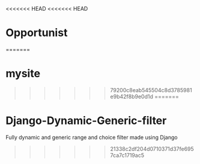 <<<<<<< HEAD
<<<<<<< HEAD
# Opportunist
=======
# mysite
>>>>>>> 79200c8eab545504c8d3785981e9b42f8b9e0d1d
=======
# Django-Dynamic-Generic-filter
Fully dynamic and generic range and choice filter made using Django
>>>>>>> 21338c2df204d0710371d37fe6957ca7c1719ac5
